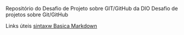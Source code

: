 Repositório do Desafio de Projeto sobre GIT/GitHub da DIO
Desafio de projetos sobre Git/GitHub

Links úteis 
[sintaxw Basica Markdown](https://www.markdownguide.org/basic-syntax/)
